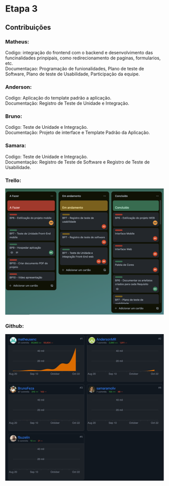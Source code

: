 # Etapa 3

## Contribuições

### Matheus:

Codigo: integração do frontend com o backend e desenvolvimento das funcinalidades prinpipais, como redirecionamento de paginas, formularios, etc.<br>
Documentaçao: Programação de funionalidades, Plano de teste de Software, Plano de teste de Usabilidade, Participação da equipe.<br>

### Anderson:

Codigo: Aplicação do template padrão a aplicação.<br>
Documentação: Registro de Teste de Unidade e Integração.<br>

### Bruno:

Codigo: Teste de Unidade e Integração.<br>
Documentação: Projeto de interface e Template Padrão da Aplicação.<br>

### Samara:

Codigo: Teste de Unidade e Integração.<br>
Documentação: Registro de Teste de Software e Registro de Teste de Usabilidade.<br>

### Trello:

![trello](img/trello-etapa3.png)

### Github:

![github](img/github-etapa3.jpeg)
